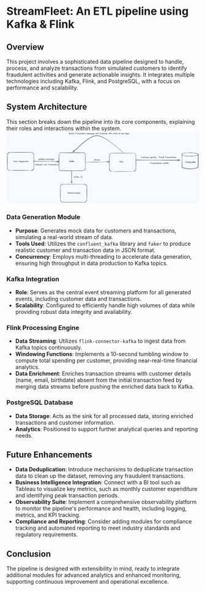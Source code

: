 # StreamFleet: An ETL pipeline using Kafka & Flink

## Overview
This project involves a sophisticated data pipeline designed to handle, process, and analyze transactions from simulated customers to identify fraudulent activities and generate actionable insights. It integrates multiple technologies including Kafka, Flink, and PostgreSQL, with a focus on performance and scalability.

## System Architecture
This section breaks down the pipeline into its core components, explaining their roles and interactions within the system.
![Arch](/pipeline-architecture.png)

### Data Generation Module
- **Purpose**: Generates mock data for customers and transactions, simulating a real-world stream of data.
- **Tools Used**: Utilizes the `confluent_kafka` library and `faker` to produce realistic customer and transaction data in JSON format.
- **Concurrency**: Employs multi-threading to accelerate data generation, ensuring high throughput in data production to Kafka topics.

### Kafka Integration
- **Role**: Serves as the central event streaming platform for all generated events, including customer data and transactions.
- **Scalability**: Configured to efficiently handle high volumes of data while providing robust data integrity and availability.

### Flink Processing Engine
- **Data Streaming**: Utilizes `flink-connector-kafka` to ingest data from Kafka topics continuously.
- **Windowing Functions**: Implements a 10-second tumbling window to compute total spending per customer, providing near-real-time financial analytics.
- **Data Enrichment**: Enriches transaction streams with customer details (name, email, birthdate) absent from the initial transaction feed by merging data streams before pushing the enriched data back to Kafka.

### PostgreSQL Database
- **Data Storage**: Acts as the sink for all processed data, storing enriched transactions and customer information.
- **Analytics**: Positioned to support further analytical queries and reporting needs.

## Future Enhancements
- **Data Deduplication**: Introduce mechanisms to deduplicate transaction data to clean up the dataset, removing any fraudulent transactions.
- **Business Intelligence Integration**: Connect with a BI tool such as Tableau to visualize key metrics, such as monthly customer expenditure and identifying peak transaction periods.
- **Observability Suite**: Implement a comprehensive observability platform to monitor the pipeline's performance and health, including logging, metrics, and KPI tracking.
- **Compliance and Reporting**: Consider adding modules for compliance tracking and automated reporting to meet industry standards and regulatory requirements.

## Conclusion
The pipeline is designed with extensibility in mind, ready to integrate additional modules for advanced analytics and enhanced monitoring, supporting continuous improvement and operational excellence.